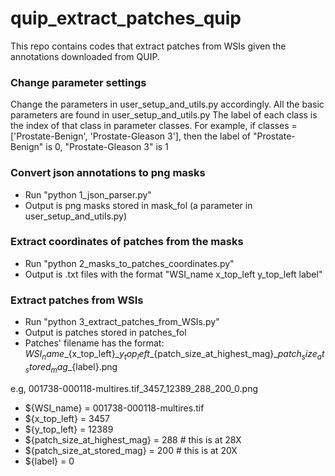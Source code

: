 # quip_extract_patches_quip
This repo contains codes that extract patches from WSIs given the annotations downloaded from QUIP.

### Change parameter settings
Change the parameters in user_setup_and_utils.py accordingly.
All the basic parameters are found in user_setup_and_utils.py
The label of each class is the index of that class in parameter classes.
For example, if classes = ['Prostate-Benign', 'Prostate-Gleason 3'], then the label of "Prostate-Benign" is 0, "Prostate-Gleason 3" is 1

### Convert json annotations to png masks

- Run "python 1_json_parser.py"
- Output is png masks stored in mask_fol (a parameter in user_setup_and_utils.py)

### Extract coordinates of patches from the masks

- Run "python 2_masks_to_patches_coordinates.py"
- Output is .txt files with the format "WSI_name x_top_left y_top_left label"

### Extract patches from WSIs

- Run "python 3_extract_patches_from_WSIs.py"
- Output is patches stored in patches_fol
- Patches' filename has the format: ${WSI_name}\_${x_top_left}\_${y_top_left}\_${patch_size_at_highest_mag}\_${patch_size_at_stored_mag}\_${label}.png

e.g, 001738-000118-multires.tif_3457_12389_288_200_0.png
- ${WSI_name} = 001738-000118-multires.tif
- ${x_top_left} = 3457
- ${y_top_left} = 12389
- ${patch_size_at_highest_mag} = 288  # this is at 28X
- ${patch_size_at_stored_mag} = 200   # this is at 20X
- ${label} = 0
